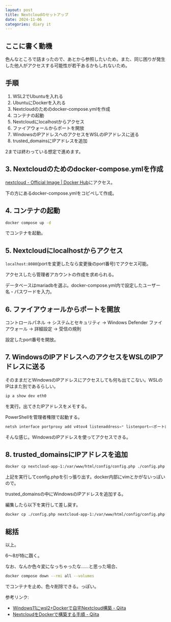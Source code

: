 ```yaml
---
layout: post
title: Nextcloudのセットアップ
date: 2024-11-06
categories: diary it
---
```


## ここに書く動機
色んなところで詰まったので、あとから参照したいため。また、同じ困りが発生した他人がアクセスする可能性が若干あるかもしれないため。

## 手順
1. WSL2でUbuntuを入れる
2. UbuntuにDockerを入れる
3. Nextcloudのためのdocker-compose.ymlを作成
4. コンテナの起動
5. Nextcloudにlocalhostからアクセス
6. ファイアウォールからポートを開放
7. WindowsのIPアドレスへのアクセスをWSLのIPアドレスに送る
8. trusted_domainsにIPアドレスを追加

2までは終わっている想定で進めます。

## 3. Nextcloudのためのdocker-compose.ymlを作成
[nextcloud - Official Image | Docker Hub](https://hub.docker.com/_/nextcloud)にアクセス。

下の方にあるdocker-compose.ymlをコピペして作成。

## 4. コンテナの起動
```sh
docker compose up -d
```

でコンテナを起動。

## 5. Nextcloudにlocalhostからアクセス
`localhost:8080`(portを変更したなら変更後のport番号)でアクセス可能。

アクセスしたら管理者アカウントの作成を求められる。

データベースはmariadbを選ぶ。docker-compose.yml内で設定したユーザー名・パスワードを入力。

## 6. ファイアウォールからポートを開放
コントロールパネル → システムとセキュリティ → Windows Defender ファイアウォール → 詳細設定 → 受信の規則

設定したport番号を開放。

## 7. WindowsのIPアドレスへのアクセスをWSLのIPアドレスに送る
そのままだとWindowsのIPアドレスにアクセスしても何も出てこない。WSLのIPはまた別であるらしい。

```sh
ip a show dev eth0
```

を実行。出てきたIPアドレスをメモする。


PowerShellを管理者権限で起動する。

```PowerShell
netsh interface portproxy add v4tov4 listenaddress=* listenport=<ポート番号> connectaddress=<出てきたIPアドレス> connectport=<ポート番号>
```

そんな感じ。WindowsのIPアドレスを使ってアクセスできる。

## 8. trusted_domainsにIPアドレスを追加
```sh
docker cp nextcloud-app-1:/var/www/html/config/config.php ./config.php
```

上記を実行してconfig.phpを引っ張り出す。docker内部にvimとかがないっぽいので。

trusted_domainsの中にWindowsのIPアドレスを追加する。

編集したら以下を実行して差し戻す。

```sh
docker cp ./config.php nextcloud-app-1:/var/www/html/config/config.php
```

## 総括
以上。

6～8が特に躓く。

なお、なんか色々変になっちゃったな……と思った場合、

```sh
docker compose down --rmi all --volumes
```

でコンテナを止め、色々削除できる。っぽい。

参考リンク:
- [Windows11にwsl2+Dockerで自宅Nextcloud構築 - Qiita](https://qiita.com/jonxjon/items/be8d6ecdb4e7ce698d2a#52-port-forwarding%E3%82%92%E8%A8%AD%E5%AE%9A%E3%81%99%E3%82%8B)
- [NextcloudをDockerで構築する手順 - Qiita](https://qiita.com/s_Pure/items/48d3823837e647b57091)
